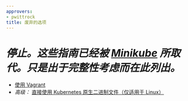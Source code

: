 ```yaml
---
approvers:
- pwittrock
title: 废弃的选项
---
```




# *停止。这些指南已经被 [Minikube](../minikube/) 所取代。只是出于完整性考虑而在此列出。*

* [使用 Vagrant](https://git.k8s.io/community/contributors/devel/vagrant.md)
* *高级：* [直接使用 Kubernetes 原生二进制文件（仅适用于 Linux）](https://git.k8s.io/community/contributors/devel/running-locally.md)